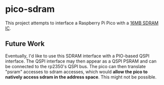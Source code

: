 # pico-sdram

This project attempts to interface a Raspberry Pi Pico with a [16MB SDRAM IC](https://www.winbond.com/resource-files/w9825g6kh_a04.pdf).


## Future Work
Eventually, I'd like to use this SDRAM interface with a PIO-based QSPI interface. The QSPI interface may then appear as a QSPI PSRAM and can be connected to the rp2350's QSPI bus. The pico can then translate "psram" accesses to sdram accesses, which would **allow the pico to natively access sdram in the address space**. This might not be possible.